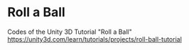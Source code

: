 # Roll a Ball
Codes of the Unity 3D Tutorial "Roll a Ball" https://unity3d.com/learn/tutorials/projects/roll-ball-tutorial
